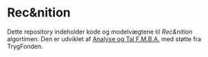 # Rec&nition
Dette repository indeholder kode og modelvægtene til *Rec&nition* algortimen. Den er udviklet af [Analyse og Tal F.M.B.A.](www.ogtal.dk) med støtte fra TrygFonden.